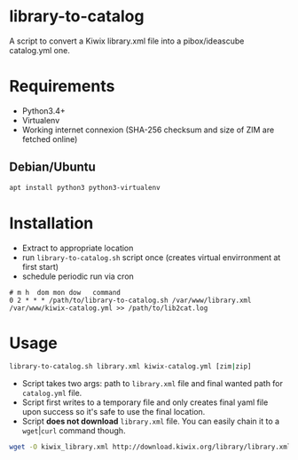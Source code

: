 library-to-catalog
===

A script to convert a Kiwix library.xml file into a pibox/ideascube catalog.yml one.

# Requirements

* Python3.4+
* Virtualenv
* Working internet connexion (SHA-256 checksum and size of ZIM are fetched online)

## Debian/Ubuntu

``` sh
apt install python3 python3-virtualenv
```

# Installation

* Extract to appropriate location
* run `library-to-catalog.sh` script once (creates virtual envirronment at first start)
* schedule periodic run via cron

``` cron
# m h  dom mon dow   command
0 2 * * * /path/to/library-to-catalog.sh /var/www/library.xml /var/www/kiwix-catalog.yml >> /path/to/lib2cat.log
```

# Usage

``` sh
library-to-catalog.sh library.xml kiwix-catalog.yml [zim|zip]
```

* Script takes two args: path to `library.xml` file and final wanted path for `catalog.yml` file.
* Script first writes to a temporary file and only creates final yaml file upon success so it's safe to use the final location.
* Script **does not download** `library.xml` file. You can easily chain it to a `wget`|`curl` command though.

``` sh
wget -O kiwix_library.xml http://download.kiwix.org/library/library.xml && library-to-catalog.sh kiwix_library.xml /path/to/kiwix.yml
```
